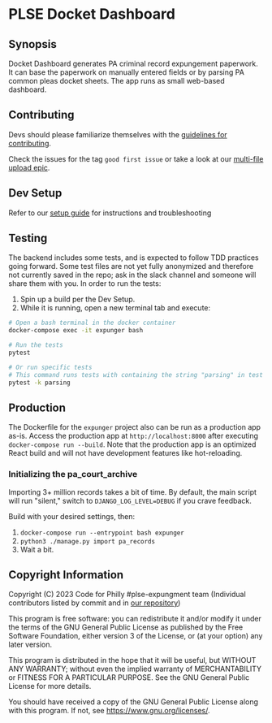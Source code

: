 # PLSE Docket Dashboard

## Synopsis

Docket Dashboard generates PA criminal record expungement paperwork. It can
base the paperwork on manually entered fields or by parsing PA common pleas
docket sheets. The app runs as small web-based dashboard.

## Contributing

Devs should please familiarize themselves with the [guidelines for contributing](./CONTRIBUTING.md).

Check the issues for the tag `good first issue` or take a look at our [multi-file upload epic](https://docs.google.com/document/d/19k4ECv_IJyz2z351AU_t8s43XkYIsl15ZMLOpR57JDY/edit?usp=sharing).

## Dev Setup

Refer to our [setup guide](./platform/SETUP.md) for instructions and troubleshooting

## Testing

The backend includes some tests, and is expected to follow TDD practices going
forward. Some test files are not yet fully anonymized and therefore not currently saved in the repo; ask in the slack channel and someone will share them with you. In order to run the tests:

1. Spin up a build per the Dev Setup.
2. While it is running, open a new terminal tab and execute:

```sh
# Open a bash terminal in the docker container
docker-compose exec -it expunger bash

# Run the tests
pytest

# Or run specific tests
# This command runs tests with containing the string "parsing" in test class or function or filename
pytest -k parsing
```

## Production

The Dockerfile for the `expunger` project also can be run as a production app
as-is. Access the production app at `http://localhost:8000` after executing
`docker-compose run --build`. Note that the production app is an optimized React
build and will not have development features like hot-reloading.

### Initializing the pa_court_archive

Importing 3+ million records takes a bit of time. By default, the main script
will run "silent," switch to `DJANGO_LOG_LEVEL=DEBUG` if you crave feedback.

Build with your desired settings, then:

1. `docker-compose run --entrypoint bash expunger`
2. `python3 ./manage.py import pa_records`
3. Wait a bit.

## Copyright Information

Copyright (C) 2023 Code for Philly #plse-expungment team (Individual contributors listed by commit and in [our repository](https://github.com/Philadelphia-Lawyers-for-Social-Equity/docket_dashboard))

This program is free software: you can redistribute it and/or modify
it under the terms of the GNU General Public License as published by
the Free Software Foundation, either version 3 of the License, or
(at your option) any later version.

This program is distributed in the hope that it will be useful,
but WITHOUT ANY WARRANTY; without even the implied warranty of
MERCHANTABILITY or FITNESS FOR A PARTICULAR PURPOSE.  See the
GNU General Public License for more details.

You should have received a copy of the GNU General Public License
along with this program.  If not, see <https://www.gnu.org/licenses/>.
